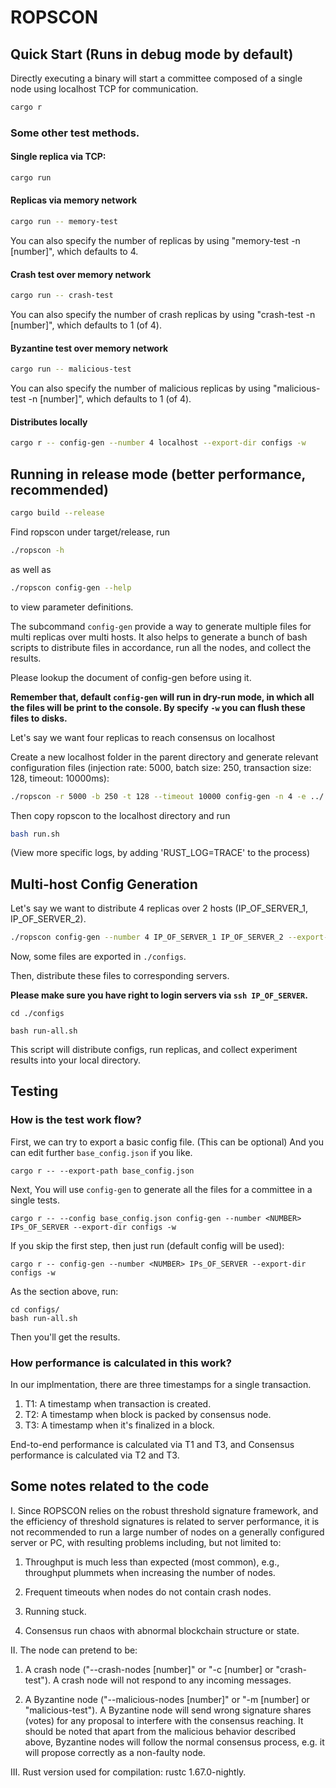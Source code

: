 # ROPSCON

## Quick Start (Runs in debug mode by default)

Directly executing a binary will start a committee composed of a single node using localhost TCP for communication.

```Bash
cargo r
```

### Some other test methods.

#### Single replica via TCP:

```Bash
cargo run
```

#### Replicas via memory network

```Bash
cargo run -- memory-test
```

You can also specify the number of replicas by using "memory-test -n [number]", which defaults to 4.

#### Crash test over memory network

```Bash
cargo run -- crash-test
```

You can also specify the number of crash replicas by using "crash-test -n [number]", which defaults to 1 (of 4).

#### Byzantine test over memory network

```Bash
cargo run -- malicious-test
```

You can also specify the number of malicious replicas by using "malicious-test -n [number]", which defaults to 1 (of 4).

#### Distributes locally

```Bash
cargo r -- config-gen --number 4 localhost --export-dir configs -w
```


## Running in release mode (better performance, recommended)

```Bash
cargo build --release
```
Find ropscon under target/release, run
```Bash
./ropscon -h
```
as well as
```Bash
./ropscon config-gen --help
```
to view parameter definitions.

The subcommand `config-gen` provide a way to generate multiple files for multi replicas over multi hosts.
It also helps to generate a bunch of bash scripts to distribute files in accordance, run all the nodes, and
collect the results.

Please lookup the document of config-gen before using it.

**Remember that, default `config-gen` will run in dry-run mode, in which all the files will be print to the console.
By specify `-w` you can flush these files to disks.**

Let's say we want four replicas to reach consensus on localhost

Create a new localhost folder in the parent directory and generate relevant configuration files (injection rate: 5000, batch size: 250, transaction size: 128, timeout: 10000ms):

```Bash
./ropscon -r 5000 -b 250 -t 128 --timeout 10000 config-gen -n 4 -e ../ -w localhost
```

 Then copy ropscon to the localhost directory and run 
 ```Bash
 bash run.sh 
```
(View more specific logs, by adding 'RUST_LOG=TRACE' to the process)


## Multi-host Config Generation

Let's say we want to distribute 4 replicas over 2 hosts (IP_OF_SERVER_1, IP_OF_SERVER_2).

```Bash
./ropscon config-gen --number 4 IP_OF_SERVER_1 IP_OF_SERVER_2 --export-dir configs -w
```

Now, some files are exported in `./configs`.

Then, distribute these files to corresponding servers.

**Please make sure you have right to login servers via `ssh IP_OF_SERVER`.**

```
cd ./configs

bash run-all.sh
```

This script will distribute configs, run replicas, and collect experiment results into your local directory.

## Testing

### How is the test work flow?

First, we can try to export a basic config file. (This can be optional)
And you can edit further `base_config.json` if you like.

```
cargo r -- --export-path base_config.json
```

Next, You will use `config-gen` to generate all the files for a committee in a single tests.

```
cargo r -- --config base_config.json config-gen --number <NUMBER> IPs_OF_SERVER --export-dir configs -w
```

If you skip the first step, then just run (default config will be used):

```
cargo r -- config-gen --number <NUMBER> IPs_OF_SERVER --export-dir configs -w
```

As the section above, run:

```
cd configs/
bash run-all.sh
```

Then you'll get the results.

### How performance is calculated in this work?

In our implmentation, there are three timestamps for a single transaction.

1. T1: A timestamp when transaction is created.
2. T2: A timestamp when block is packed by consensus node.
3. T3: A timestamp when it's finalized in a block.

End-to-end performance is calculated via T1 and T3, and 
Consensus performance is calculated via T2 and T3.


## Some notes related to the code

I. Since ROPSCON relies on the robust threshold signature framework, and the efficiency of threshold signatures is related to server performance, it is not recommended to run a large number of nodes on a generally configured server or PC, with resulting problems including, but not limited to:

1. Throughput is much less than expected (most common), e.g., throughput plummets when increasing the number of nodes.

2. Frequent timeouts when nodes do not contain crash nodes.

3. Running stuck.

4. Consensus run chaos with abnormal blockchain structure or state.

II. The node can pretend to be:

1. A crash node ("--crash-nodes [number]" or "-c [number] or "crash-test"). A crash node will not respond to any incoming messages.

2. A Byzantine node ("--malicious-nodes [number]" or "-m [number] or "malicious-test"). A Byzantine node will send wrong signature shares (votes) for any proposal to interfere with the consensus reaching. It should be noted that apart from the malicious behavior described above, Byzantine nodes will follow the normal consensus process, e.g. it will propose correctly as a non-faulty node.

III.  Rust version used for compilation: rustc 1.67.0-nightly.
